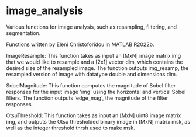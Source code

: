 # image_analysis
Various functions for image analysis, such as resampling, filtering, and segmentation.

Functions written by Eleni Christoforidou in MATLAB R2022b.

ImageResample: This function takes as input an [MxN] image matrix img that we would like to resample and a [2x1] vector dim, which contains the desired size of the resampled image. The function outputs img_resamp, the resampled version of image with datatype double and dimensions dim.

SobelMagnitude: This function computes the magnitude of Sobel filter responses for the input image 'img' using the horizontal and vertical Sobel filters. The function outputs 'edge_mag', the magnitude of the filter responses.

OtsuThreshold: This function takes as input an [MxN] uint8 image matrix img, and outputs the Otsu thresholded binary image in  [MxN] matrix msk, as well as the integer threshold thrsh used to make msk.
